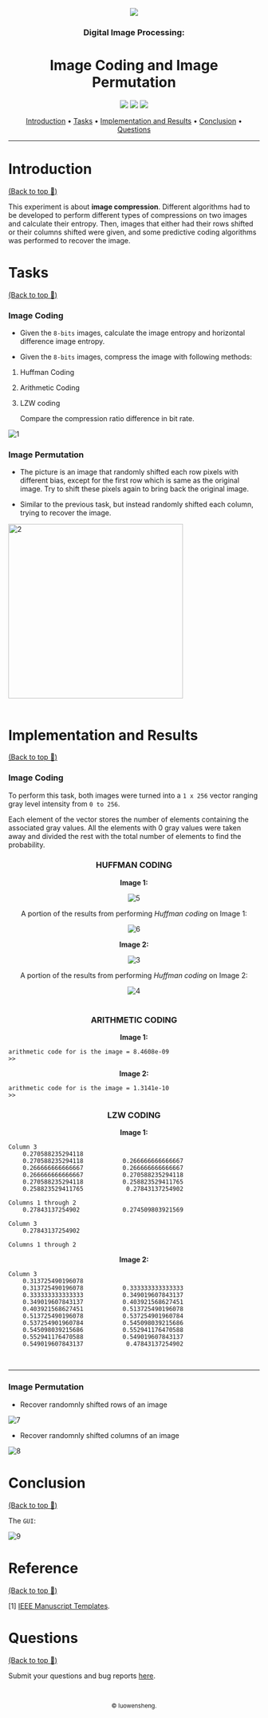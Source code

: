 <p align="center">
    <a href="https://github.com/luowensheng"><img src="https://i.ibb.co/0FmPqfm/logo1a.png"></a>
</p>

<h3 align="center">Digital Image Processing:</h3>
<h1 align="center">Image Coding and Image Permutation</h1>

<p align="center">
    <a href="https://www.mathworks.com/products/matlab.html"><img src="https://img.shields.io/badge/Made with-MATLAB-blue.svg"></a>
    <a href="https://github.com/luowensheng/-DIP-Image-Coding-and-Image-Permutation_/pulse"><img src="https://img.shields.io/badge/Maintained%3F-yes-green.svg"></a>
    <a href="https://github.com/luowensheng"><img src="https://badges.frapsoft.com/os/v2/open-source.svg?v=103"></a>

<p align="center">
  <a href="#Introduction">Introduction</a> •
  <a href="#Tasks">Tasks</a> •
  <a href="#Implementation-and-Results">Implementation and Results</a> •
  <a href="#Conclusion">Conclusion</a> •
  <a href="#Questions">Questions</a>
</p>
    
___

# Introduction
[(Back to top :arrow_up_small:)](#Image-Coding-and-Image-Permutation)

This experiment is about **image compression**. Different algorithms had to be developed to perform different types of compressions on two images and calculate their entropy. Then, images that either had their rows shifted or their columns shifted were given, and some predictive coding algorithms was performed to recover the image.

# Tasks
[(Back to top :arrow_up_small:)](#Image-Coding-and-Image-Permutation)

### **Image Coding**
* Given the ```8-bits``` images, calculate the image entropy and horizontal difference image entropy.

* Given the ```8-bits``` images, compress the image with following methods:
1. Huffman Coding
2. Arithmetic Coding
3. LZW coding

    Compare the compression ratio difference in bit rate.

<img src="https://i.ibb.co/0j7Sc6p/1.jpg" alt="1" border="0"></a>


### **Image Permutation**
* The picture is an image that randomly shifted each row pixels with different bias, except for the first row which is same as the original image. Try to shift these pixels again to bring back the original image.

* Similar to the previous task, but instead randomly shifted each column, trying to recover the
image.

<img src="https://i.ibb.co/gt9WTJR/2.jpg" alt="2" width="350"></a><br /><br />

# Implementation and Results
[(Back to top :arrow_up_small:)](#Image-Coding-and-Image-Permutation)

### **Image Coding**
To perform this task, both images were turned into a ```1 x 256``` vector ranging gray level intensity from ```0 to 256```.

Each element of the vector stores the number of elements containing the associated gray values. All the elements with 0 gray values were taken away and divided the rest with the total number of elements to find the probability.

<h3 align="center"><b>HUFFMAN CODING</b></h3>
<p align="center"><b>Image 1:</p></b>
<p align="center"><img src="https://i.ibb.co/CWMVpCX/5.jpg" alt="5" border="0"></a></p>

<p align="center">A portion of the results from performing <i>Huffman coding</i> on Image 1:</p>

<p align="center"><img src="https://i.ibb.co/H77w3Pg/6.jpg" alt="6" border="0"></a></p>

<p align="center"><b>Image 2:</p></b>
<p align="center"><img src="https://i.ibb.co/C9YkFW7/3.jpg" alt="3" border="0"></a>

<p align="center">A portion of the results from performing <i>Huffman coding</i> on Image 2:</p>
<p align="center"><img src="https://i.ibb.co/nQ0GVdw/4.jpg" alt="4" border="0"></a><br /><br /></p>


<h3 align="center"><b>ARITHMETIC CODING</b></h3>
<p align="center"><b>Image 1:</p></b>

<p align="center">
    
```
arithmetic code for is the image = 8.4608e-09
>>
```
</p>

<p align="center"><b>Image 2:</p></b>
<p align="center">
    
```
arithmetic code for is the image = 1.3141e-10
>>
```
</p>

<h3 align="center"><b>LZW CODING</b></h3>
<p align="center"><b>Image 1:</p></b>

```
Column 3
    0.270588235294118
    0.270588235294118           0.266666666666667
    0.266666666666667           0.266666666666667
    0.266666666666667           0.270588235294118
    0.270588235294118           0.258823529411765
    0.258823529411765            0.27843137254902

Columns 1 through 2
    0.27843137254902            0.274509803921569

Column 3
    0.27843137254902 

Columns 1 through 2
```

<p align="center"><b>Image 2:</p></b>

```
Column 3
    0.313725490196078
    0.313725490196078           0.333333333333333
    0.333333333333333           0.349019607843137
    0.349019607843137           0.403921568627451
    0.403921568627451           0.513725490196078
    0.513725490196078           0.537254901960784
    0.537254901960784           0.545098039215686
    0.545098039215686           0.552941176470588
    0.552941176470588           0.549019607843137
    0.549019607843137            0.47843137254902
```
<br>

___
### **Image Permutation**
* Recover randomnly shifted rows of an image

![7](https://i.ibb.co/n0FDfQH/7.jpg)

* Recover randomnly shifted columns of an image

![8](https://i.ibb.co/BCSxLyc/8.jpg)


# Conclusion
[(Back to top :arrow_up_small:)](#Image-Coding-and-Image-Permutation)

The ```GUI```: 

![9](https://i.ibb.co/4NsGQfD/9.jpg)


# Reference
[(Back to top :arrow_up_small:)](#Image-Coding-and-Image-Permutation)

[1] [IEEE Manuscript Templates](http://www.ieee.org/conferences_events/conferences/publishing/templates.html).

# Questions
[(Back to top :arrow_up_small:)](#Image-Coding-and-Image-Permutation)

Submit your questions and bug reports [here](https://github.com/luowensheng/Natural-Language-Processing-Grammatical-Error-Correction-/issues).

<br>
<p align="center">  
  <sub>© luowensheng.
  </a>
